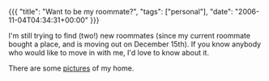 {{{
  "title": "Want to be my roommate?",
  "tags": ["personal"],
  "date": "2006-11-04T04:34:31+00:00"
}}}

  I'm still trying to find (two!) new roommates (since my current roommate bought a place, and is moving out on December 15th).  If you know anybody who would like to move in with me, I'd love to know about it.

There are some [pictures](http://www.math.uchicago.edu/~fowler/condo/) of my home.

